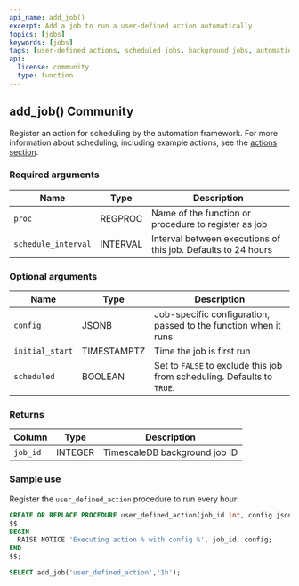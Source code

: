 ```yaml
---
api_name: add_job()
excerpt: Add a job to run a user-defined action automatically
topics: [jobs]
keywords: [jobs]
tags: [user-defined actions, scheduled jobs, background jobs, automation framework]
api:
  license: community
  type: function
---
```


## add_job() <tag type="community">Community</tag>

Register an action for scheduling by the automation framework. For more information about scheduling, including example actions, see the [actions section][using-actions].

### Required arguments

|Name|Type|Description|
|-|-|-|
|`proc`|REGPROC|Name of the function or procedure to register as job|
|`schedule_interval`|INTERVAL|Interval between executions of this job. Defaults to 24 hours|

### Optional arguments

|Name|Type|Description|
|-|-|-|
|`config`|JSONB|Job-specific configuration, passed to the function when it runs|
|`initial_start`|TIMESTAMPTZ|Time the job is first run|
|`scheduled`|BOOLEAN|Set to `FALSE` to exclude this job from scheduling. Defaults to `TRUE`. |

### Returns

|Column|Type|Description|
|-|-|-|
|`job_id`|INTEGER|TimescaleDB background job ID|

### Sample use

Register the `user_defined_action` procedure to run every hour:

```sql
CREATE OR REPLACE PROCEDURE user_defined_action(job_id int, config jsonb) LANGUAGE PLPGSQL AS
$$
BEGIN
  RAISE NOTICE 'Executing action % with config %', job_id, config;
END
$$;

SELECT add_job('user_defined_action','1h');
```

[using-actions]: /timescaledb/:currentVersion:/overview/core-concepts/user-defined-actions
